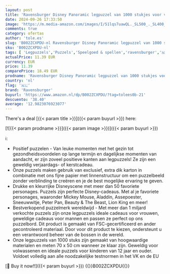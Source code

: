 ```yaml
---
layout: post
title: 'Ravensburger Disney Panoramic legpuzzel van 1000 stukjes voor volwassenen en kinderen van 12 jaar en ouder  veelkleurig'
date: 2024-09-26 17:33:50
image: 'https://m.media-amazon.com/images/I/51lqs7uawQL._SL500_._SL400_.jpg'
comments: true
category: ofertas
author: 'tole.es'
slug: 'B002ZCXPDU-nl Ravensburger Disney Panoramic legpuzzel van 1000 stukjes...'
sku: 'B002ZCXPDU-nl'
tags: [ 'Legpuzzels','Puzzels','Speelgoed & spellen','ravensburger','🇳🇱', ]
actualPrice: 11.39 EUR
currency: EUR
price: 11.39
comparePrice: 18.49 EUR
prodname: 'Ravensburger Disney Panoramic legpuzzel van 1000 stukjes voor volwassenen en kinderen van 12 jaar en ouder  veelkleurig'
country: 'nl'
flag: '🇳🇱'
brand: 'Ravensburger'
buyurl: 'https://www.amazon.nl/dp/B002ZCXPDU/?tag=tolees0b-21'
descuento: '38.40'
average: '12.9823076923077'
---
```


There's a deal [{{< param title >}}]({{< param buyurl >}})  here:

[![{{< param prodname >}}]({{< param image >}})]({{< param buyurl >}})

ℹ️:

- Positief puzzelen - Van leuke momenten met het gezin tot gezondheidsvoordelen op lange termijn en dagelijkse momenten van aandacht, er zijn zoveel positieve kanten aan legpuzzels! Ze zijn een geweldig verjaardags- of kerstcadeau.
- Onze puzzels maken gebruik van exclusief, extra dik karton in combinatie met ons fijne papier met linnenstructuur om een puzzelbeeld zonder verblinding te creëren en je de best mogelijke ervaring te geven.
- Drukke en kleurrijke Disneyscene met meer dan 50 favoriete personages. Puzzels zijn perfecte Disney-cadeaus. Met al je favoriete personages, waaronder Mickey Mouse, Aladdin, Assepoester, Sneeuwwitje, Peter Pan, Beauty & The Beast, Lion King en meer!
- Bestverkopend puzzelmerk wereldwijd - Met meer dan 1 miljard verkochte puzzels zijn onze legpuzzels ideale cadeaus voor vrouwen, geweldige cadeaus voor mannen en passen ze perfect op ons puzzelbord. Dit product is gemaakt van FSC-gecertificeerd en ander gecontroleerd materiaal. Door voor dit product te kiezen, ondersteunt u een verantwoord beheer van de bossen in de wereld.
- Onze legpuzzels van 1000 stuks zijn gemaakt van hoogwaardige materialen en meten 70 x 50 cm wanneer ze klaar zijn. Geweldig voor volwassenen en ideale puzzels voor kinderen van 12 jaar en ouder. Voldoet volledig aan alle noodzakelijke testnormen in het VK en de EU

[🛒 Buy it now!!]({{< param buyurl >}})
{{<world>}}B002ZCXPDU{{</world>}}
